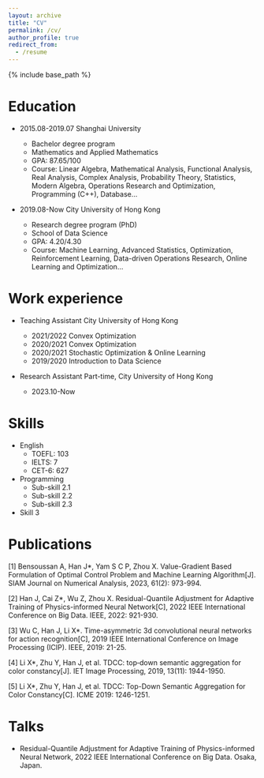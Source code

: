 ```yaml
---
layout: archive
title: "CV"
permalink: /cv/
author_profile: true
redirect_from:
  - /resume
---
```


{% include base_path %}

Education
======
* 2015.08-2019.07      Shanghai University     
  * Bachelor degree program    
  * Mathematics and Applied Mathematics          
  * GPA: 87.65/100
  * Course: Linear Algebra, Mathematical Analysis, Functional Analysis, Real Analysis, Complex Analysis, Probability Theory, Statistics, Modern Algebra, Operations Research and Optimization, Programming (C++), Database…

* 2019.08-Now         City University of Hong Kong
  * Research degree program (PhD)
  * School of Data Science
  * GPA: 4.20/4.30
  * Course: Machine Learning, Advanced Statistics, Optimization, Reinforcement Learning, Data-driven Operations Research, Online Learning and Optimization…


Work experience
======
* Teaching Assistant     City University of Hong Kong
  * 2021/2022 Convex Optimization
  * 2020/2021 Convex Optimization
  * 2020/2021 Stochastic Optimization & Online Learning
  * 2019/2020 Introduction to Data Science

* Research Assistant     Part-time, City University of Hong Kong
  * 2023.10-Now

  
Skills
======
* English
  * TOEFL: 103
  * IELTS: 7
  * CET-6: 627
* Programming
  * Sub-skill 2.1
  * Sub-skill 2.2
  * Sub-skill 2.3
* Skill 3

Publications
======
[1] Bensoussan A, Han J*, Yam S C P, Zhou X. Value-Gradient Based Formulation of Optimal Control Problem and Machine Learning Algorithm[J]. SIAM Journal on Numerical Analysis, 2023, 61(2): 973-994.  

[2] Han J, Cai Z*, Wu Z, Zhou X. Residual-Quantile Adjustment for Adaptive Training of Physics-informed Neural Network[C], 2022 IEEE International Conference on Big Data. IEEE, 2022: 921-930.  

[3] Wu C, Han J, Li X*. Time-asymmetric 3d convolutional neural networks for action recognition[C], 2019 IEEE International Conference on Image Processing (ICIP). IEEE, 2019: 21-25.  

[4] Li X*, Zhu Y, Han J, et al. TDCC: top‐down semantic aggregation for color constancy[J]. IET Image Processing, 2019, 13(11): 1944-1950.  

[5] Li X*, Zhu Y, Han J, et al. TDCC: Top-Down Semantic Aggregation for Color Constancy[C]. ICME 2019: 1246-1251.

Talks
======
* Residual-Quantile Adjustment for Adaptive Training of Physics-informed Neural Network, 2022 IEEE International Conference on Big Data. Osaka, Japan.
  

